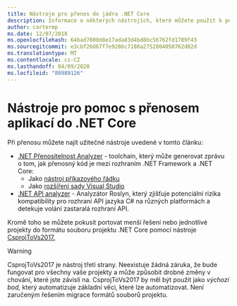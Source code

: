```yaml
---
title: Nástroje pro přenos do jádra .NET Core
description: Informace o některých nástrojích, které můžete použít k portu do rozhraní .NET Core
author: cartermp
ms.date: 12/07/2018
ms.openlocfilehash: 64bad7600d8e17ada83d4bd8bc56762fd1789f43
ms.sourcegitcommit: e3cbf26d67f7e9286c7108a2752804050762d02d
ms.translationtype: MT
ms.contentlocale: cs-CZ
ms.lasthandoff: 04/09/2020
ms.locfileid: "80989126"
---
```

# <a name="tools-to-help-with-porting-to-net-core"></a>Nástroje pro pomoc s přenosem aplikací do .NET Core

Při přenosu můžete najít užitečné nástroje uvedené v tomto článku:

- [.NET Přenositelnost Analyzer](../../standard/analyzers/portability-analyzer.md) - toolchain, který může generovat zprávu o tom, jak přenosný kód je mezi rozhraním .NET Framework a .NET Core:
  - Jako [nástroj příkazového řádku](https://github.com/Microsoft/dotnet-apiport/releases)
  - Jako [rozšíření sady Visual Studio](https://marketplace.visualstudio.com/items?itemName=ConnieYau.NETPortabilityAnalyzer)
- [.NET API analyzer](../../standard/analyzers/api-analyzer.md) - Analyzátor Roslyn, který zjišťuje potenciální rizika kompatibility pro rozhraní API jazyka C# na různých platformách a detekuje volání zastaralá rozhraní API.

Kromě toho se můžete pokusit portovat menší řešení nebo jednotlivé projekty do formátu souboru projektu .NET Core pomocí nástroje [CsprojToVs2017.](https://github.com/hvanbakel/CsprojToVs2017)

> [!WARNING]
> CsprojToVs2017 je nástroj třetí strany. Neexistuje žádná záruka, že bude fungovat pro všechny vaše projekty a může způsobit drobné změny v chování, které jste závislí na. CsprojToVs2017 by měl být použit jako _výchozí bod,_ který automatizuje základní věci, které lze automatizovat. Není zaručeným řešením migrace formátů souborů projektu.
